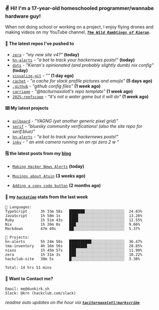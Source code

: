### ✌️ Hi! I'm a 17-year-old homeschooled programmer/wannabe hardware guy!

When not doing school or working on a project, I enjoy flying drones and making videos on my YouTube channel, [**_`The Wild Ramblings of Kieran`_**](https://youtube.com/@kieran.rambles).

#### 👷 The latest repos I've pushed to

- [`zera`](https://github.com/taciturnaxolotl/zera) - _"my new site v4?"_ **(today)**
- [`hn-alerts`](https://github.com/taciturnaxolotl/hn-alerts) - _"a bot to track your hackernews posts!"_ **(today)**
- [`dots`](https://github.com/taciturnaxolotl/dots) - _"Kieran's opinionated (and probably slightly dumb) nix config"_ **(today)**
- [`visualize-git`](https://github.com/maxwofford/visualize-git) - _""_ **(1 day ago)**
- [`cachet`](https://github.com/taciturnaxolotl/cachet) - _"a cache for slack profile pictures and emojis"_ **(5 days ago)**
- [`.github`](https://github.com/taciturnaxolotl/.github) - _"github config files"_ **(1 week ago)**
- [`carriage`](https://github.com/taciturnaxolotl/carriage) - _"@taciturnaxolotl's repo template"_ **(1 week ago)**
- [`2025-reefscape`](https://github.com/df1317/2025-reefscape) - _"it's not a water game but it will do"_ **(1 week ago)**

#### ⌨️ My latest projects

- [`pxlboard`](https://github.com/taciturnaxolotl/pxlboard) - _"YAGNG (yet another generic pixel grid)"_
- [`serif`](https://github.com/taciturnaxolotl/serif) - _"bluesky community verifications! (also the site repo for serif.blue)"_
- [`hn-alerts`](https://github.com/taciturnaxolotl/hn-alerts) - _"a bot to track your hackernews posts!"_
- [`inky`](https://github.com/taciturnaxolotl/inky) - _" an eink camera running on an rpi zero 2 w "_

#### 🗒️ the latest posts from my [blog](https://dunkirk.sh)

- [`Making Hacker News Alerts`](https://dunkirk.sh/blog/hn-alerts/) **(today)**

- [`Musings about Atuin`](https://dunkirk.sh/blog/atuin/) **(3 weeks ago)**

- [`Adding a copy code button`](https://dunkirk.sh/blog/adding-a-copy-button/) **(2 months ago)**



#### 📡 my [_`hackatime`_](https://waka.hackclub.com) stats from the last week

```text
💾 Languages:
TypeScript      3h 33m 58s   ███████░░░░░░░░░░░░░░░░░░  24.03%
JavaScript      1h 58m 1s    ████░░░░░░░░░░░░░░░░░░░░░  13.26%
Ruby            1h 51m 43s   ████░░░░░░░░░░░░░░░░░░░░░  12.55%
Nix             1h 26m 0s    ███░░░░░░░░░░░░░░░░░░░░░░  9.66%
Markdown        47m 49s      ██░░░░░░░░░░░░░░░░░░░░░░░  5.37%

💼 Projects:
hn-alerts       5h 24m 50s   ██████████░░░░░░░░░░░░░░░  36.47%
tma-inventory   4h 16m 56s   ████████░░░░░░░░░░░░░░░░░  28.85%
nixos           1h 45m 57s   ███░░░░░░░░░░░░░░░░░░░░░░  11.90%
zera            1h 31m 3s    ███░░░░░░░░░░░░░░░░░░░░░░  10.22%
hackclub-site   30m 5s       █░░░░░░░░░░░░░░░░░░░░░░░░  3.38%

Total: 14 hrs 51 mins
```

#### 📮 Want to Contact me?

```text
Email: me@dunkirk.sh
Slack: @krn (hackclub.com/slack)
```

_readme auto updates on the hour via [**`taciturnaxolotl/markscribe`**](https://github.com/taciturnaxolotl/markscribe)_
